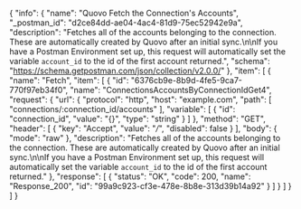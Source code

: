 {
  "info": {
    "name": "Quovo Fetch the Connection's Accounts",
    "_postman_id": "d2ce84dd-ae04-4ac4-81d9-75ec52942e9a",
    "description": "Fetches all of the accounts belonging to the connection. These are automatically created by Quovo after an initial sync.\n\nIf you have a Postman Environment set up, this request will automatically set the variable `account_id` to the id of the first account returned.",
    "schema": "https://schema.getpostman.com/json/collection/v2.0.0/"
  },
  "item": [
    {
      "name": "Fetch",
      "item": [
        {
          "id": "6376cb9e-8b9d-4fe5-9ca7-770f97eb34f0",
          "name": "ConnectionsAccountsByConnectionIdGet4",
          "request": {
            "url": {
              "protocol": "http",
              "host": "example.com",
              "path": [
                "connections/:connection_id/accounts"
              ],
              "variable": [
                {
                  "id": "connection_id",
                  "value": "{}",
                  "type": "string"
                }
              ]
            },
            "method": "GET",
            "header": [
              {
                "key": "Accept",
                "value": "*/*",
                "disabled": false
              }
            ],
            "body": {
              "mode": "raw"
            },
            "description": "Fetches all of the accounts belonging to the connection. These are automatically created by Quovo after an initial sync.\n\nIf you have a Postman Environment set up, this request will automatically set the variable `account_id` to the id of the first account returned."
          },
          "response": [
            {
              "status": "OK",
              "code": 200,
              "name": "Response_200",
              "id": "99a9c923-cf3e-478e-8b8e-313d39b14a92"
            }
          ]
        }
      ]
    }
  ]
}